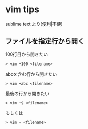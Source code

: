 # vim tips

sublime text より(便利|不便) 

## ファイルを指定行から開く

100行目から開きたい

```
> vim +100 <filename>
```

abcを含む行から開きたい

```
> vim +abc <filename>
```

最後の行から開きたい

```
> vim +$ <filename>
```

もしくは

```
> vim + <filename>
```
